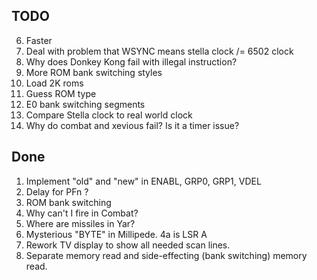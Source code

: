 TODO
----

6. Faster
7. Deal with problem that WSYNC means stella clock /= 6502 clock
8. Why does Donkey Kong fail with illegal instruction?
9. More ROM bank switching styles
13. Load 2K roms
14. Guess ROM type
15. E0 bank switching segments
16. Compare Stella clock to real world clock
17. Why do combat and xevious fail? Is it a timer issue?

Done
----

1. Implement "old" and "new" in ENABL, GRP0, GRP1, VDEL
2. Delay for PFn ?
3. ROM bank switching
5. Why can't I fire in Combat?
4. Where are missiles in Yar?
10. Mysterious "BYTE" in Millipede. 4a is LSR A
12. Rework TV display to show all needed scan lines.
11. Separate memory read and side-effecting (bank switching) memory read.
